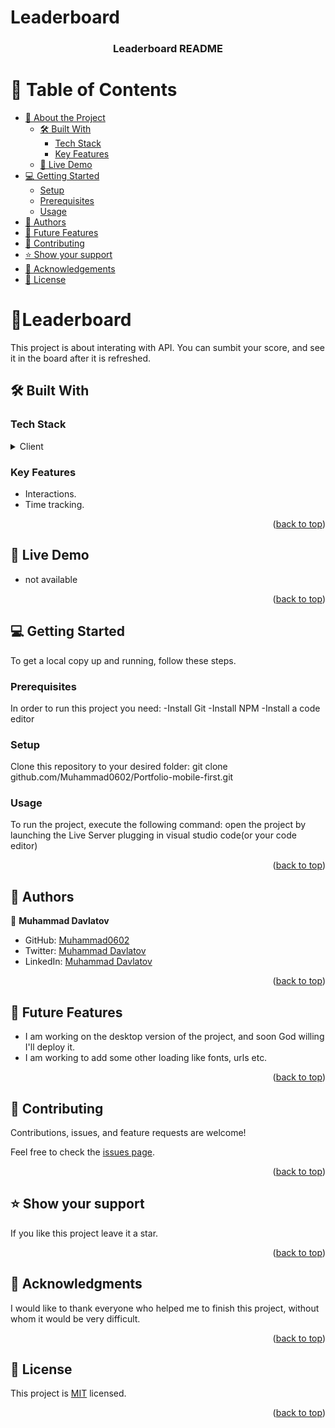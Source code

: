 # Leaderboard
<a name="readme-top"></a>

<div align="center">

  <h3><b> Leaderboard README</b></h3>

</div>


# 📗 Table of Contents

- [📖 About the Project](#about-project)
  - [🛠 Built With](#built-with)
    - [Tech Stack](#tech-stack)
    - [Key Features](#key-features)
  - [🚀 Live Demo](#live-demo)
- [💻 Getting Started](#getting-started)
  - [Setup](#setup)
  - [Prerequisites](#prerequisites)
  - [Usage](#usage)
- [👥 Authors](#authors)
- [🔭 Future Features](#future-features)
- [🤝 Contributing](#contributing)
- [⭐️ Show your support](#support)
- [🙏 Acknowledgements](#acknowledgements)
- [📝 License](#license)

# 📖Leaderboard <a name="about-project"></a>


This project is about interating with API. You can sumbit your score, and see it in the board after it is refreshed.

## 🛠 Built With <a name="built-with"></a>

### Tech Stack <a name="tech-stack"></a>

<details>
  <summary>Client</summary>
  <ul>
    <li><a href="https://reactjs.org/">HTML</a></li>
    <li><a href="https://reactjs.org/">CSS</a></li>
    <li><a href="https://reactjs.org/">Webpack</a></li>
    <li><a href="https://reactjs.org/">JavaScript</a></li>
  </ul>
</details>

### Key Features <a name="key-features"></a>

- Interactions.
- Time tracking.

<p align="right">(<a href="#readme-top">back to top</a>)</p>

## 🚀 Live Demo <a name="live-demo"></a>

- not available

<p align="right">(<a href="#readme-top">back to top</a>)</p>

## 💻 Getting Started <a name="getting-started"></a>


To get a local copy up and running, follow these steps.

### Prerequisites

In order to run this project you need:
-Install Git
-Install NPM
-Install a code editor

### Setup

Clone this repository to your desired folder:
git clone github.com/Muhammad0602/Portfolio-mobile-first.git


### Usage

To run the project, execute the following command:
 open the project by launching the Live Server plugging in visual studio code(or your code editor) 

<p align="right">(<a href="#readme-top">back to top</a>)</p>

## 👥 Authors <a name="authors"></a>

👤 **Muhammad Davlatov**

- GitHub: [Muhammad0602](https://github.com/Muhammad0602)
- Twitter: [Muhammad Davlatov](https://twitter.com/MuhammadDavla20)
- LinkedIn: [Muhammad Davlatov](https://www.linkedin.com/in/muhammad-davlatov-6a8536254/)

<p align="right">(<a href="#readme-top">back to top</a>)</p>

## 🔭 Future Features <a name="future-features"></a>

- I am working on the desktop version of the project, and soon God willing I'll deploy it.
- I am working to add some other loading like fonts, urls etc.

<p align="right">(<a href="#readme-top">back to top</a>)</p>

## 🤝 Contributing <a name="contributing"></a>

Contributions, issues, and feature requests are welcome!

Feel free to check the [issues page](../../issues/).

<p align="right">(<a href="#readme-top">back to top</a>)</p>

## ⭐️ Show your support <a name="support"></a>


If you like this project leave it a star.

<p align="right">(<a href="#readme-top">back to top</a>)</p>


## 🙏 Acknowledgments <a name="acknowledgements"></a>


I would like to thank everyone who helped me to finish this project, without whom it would be very difficult.

<p align="right">(<a href="#readme-top">back to top</a>)</p>


## 📝 License <a name="license"></a>

This project is [MIT](./LICENSE) licensed.

<p align="right">(<a href="#readme-top">back to top</a>)</p>
